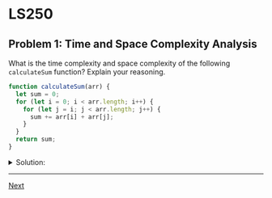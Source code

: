 # LS250
## Problem 1: Time and Space Complexity Analysis

What is the time complexity and space complexity of the following `calculateSum` function? Explain your reasoning.

```javascript
function calculateSum(arr) {
  let sum = 0;
  for (let i = 0; i < arr.length; i++) {
    for (let j = i; j < arr.length; j++) {
      sum += arr[i] + arr[j];
    }
  }
  return sum;
}
```

<details>
<summary>Solution:</summary>

**Time Complexity: O(n²)**

The function has nested loops:
- Outer loop runs `n` times (where `n = arr.length`)
- Inner loop runs `n-i` times for each iteration of the outer loop
- Total iterations: n + (n-1) + (n-2) + ... + 1 = n(n+1)/2 = O(n²)

**Space Complexity: O(1)**

The function only uses a constant amount of extra space (`sum` variable), regardless of input size.

**Explanation:**
The nested loops create a triangular pattern where the inner loop's iterations decrease as `i` increases. This results in quadratic time complexity.

</details>

---

[Next](02.md)

